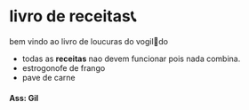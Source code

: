 # livro de receitas:telephone_receiver:



bem vindo ao livro de loucuras do vogil:game_die:do

- todas as **receitas** nao devem funcionar pois nada combina.
- estrogonofe de frango
- pave de carne





#### Ass:  Gil





